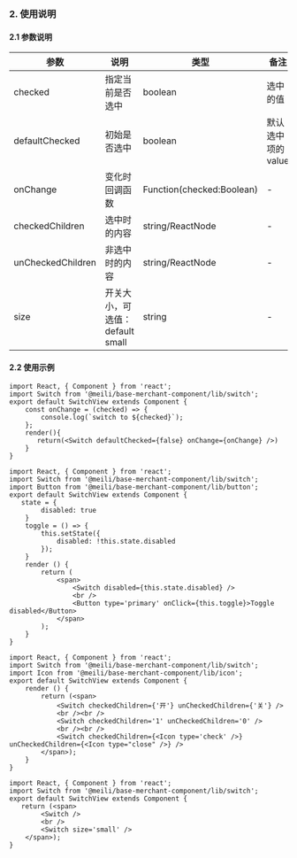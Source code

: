 ### 2. 使用说明

#### 2.1 参数说明

| 参数        | 说明           | 类型         |  备注       |   默认       |  
| ------------ | ------------- | ------------ | ------------  |------------  |
| checked   | 指定当前是否选中    | boolean       |  选中的值   |   false  |
| defaultChecked   | 初始是否选中    | boolean       |  默认选中项的value   |   false  |
| onChange       | 变化时回调函数	    | Function(checked:Boolean)       | -    |     |
| checkedChildren       | 选中时的内容	    | string/ReactNode       | -    |     |
| unCheckedChildren       | 非选中时的内容	    | string/ReactNode       | -  |     |
| size     | 开关大小，可选值：default small	   | string | - |  default | 



#### 2.2 使用示例

```
import React, { Component } from 'react';
import Switch from '@meili/base-merchant-component/lib/switch';
export default SwitchView extends Component {
    const onChange = (checked) => {
        console.log(`switch to ${checked}`);
    };
    render(){
       return(<Switch defaultChecked={false} onChange={onChange} />) 
    }
}
```

```
import React, { Component } from 'react';
import Switch from '@meili/base-merchant-component/lib/switch';
import Button from '@meili/base-merchant-component/lib/button';
export default SwitchView extends Component {
   state = {
        disabled: true
    }
    toggle = () => {
        this.setState({
            disabled: !this.state.disabled
        });
    }
    render () {
        return (
            <span>
                <Switch disabled={this.state.disabled} />
                <br />
                <Button type='primary' onClick={this.toggle}>Toggle disabled</Button>
            </span>
        );
    }
}
```

```
import React, { Component } from 'react';
import Switch from '@meili/base-merchant-component/lib/switch';
import Icon from '@meili/base-merchant-component/lib/icon';
export default SwitchView extends Component {
    render () {
        return (<span>
            <Switch checkedChildren={'开'} unCheckedChildren={'关'} />
            <br /><br />
            <Switch checkedChildren='1' unCheckedChildren='0' />
            <br /><br />
            <Switch checkedChildren={<Icon type='check' />} unCheckedChildren={<Icon type="close" />} />
        </span>);
    }
}
```

```
import React, { Component } from 'react';
import Switch from '@meili/base-merchant-component/lib/switch';
export default SwitchView extends Component {
   return (<span>
        <Switch />
        <br />
        <Switch size='small' />
    </span>);
}
```